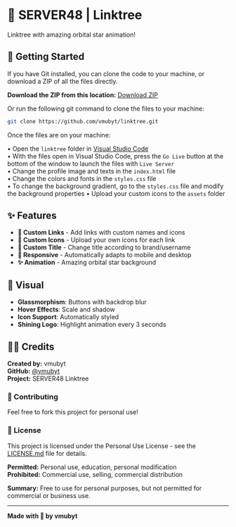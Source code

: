 # 🌟 SERVER48 | Linktree

Linktree with amazing orbital star animation!

## 🚀 Getting Started

If you have Git installed, you can clone the code to your machine, or download a ZIP of all the files directly.

**Download the ZIP from this location:** [Download ZIP](https://github.com/vmubyt/linktree/archive/refs/heads/main.zip)

Or run the following git command to clone the files to your machine:

```bash
git clone https://github.com/vmubyt/linktree.git
```

Once the files are on your machine:

• Open the `linktree` folder in [Visual Studio Code](https://code.visualstudio.com/)  
• With the files open in Visual Studio Code, press the `Go Live` button at the bottom of the window to launch the files with `Live Server`  
• Change the profile image and texts in the `index.html` file  
• Change the colors and fonts in the `styles.css` file  
• To change the background gradient, go to the `styles.css` file and modify the background properties
• Upload your custom icons to the `assets` folder

## ✨ Features

- **🔗 Custom Links** - Add links with custom names and icons
- **🎨 Custom Icons** - Upload your own icons for each link
- **📝 Custom Title** - Change title according to brand/username
- **📱 Responsive** - Automatically adapts to mobile and desktop
- **✨ Animation** - Amazing orbital star background

## 🎨 Visual

- **Glassmorphism**: Buttons with backdrop blur
- **Hover Effects**: Scale and shadow
- **Icon Support**: Automatically styled
- **Shining Logo**: Highlight animation every 3 seconds

## 👨‍💻 Credits

**Created by:** vmubyt  
**GitHub:** [@vmubyt](https://github.com/vmubyt)  
**Project:** SERVER48 Linktree

### 🤝 Contributing

Feel free to fork this project for personal use!

### 📄 License

This project is licensed under the Personal Use License - see the [LICENSE.md](LICENSE.md) file for details.

**Permitted:** Personal use, education, personal modification  
**Prohibited:** Commercial use, selling, commercial distribution

**Summary:** Free to use for personal purposes, but not permitted for commercial or business use.

---

**Made with 🤍 by vmubyt**

